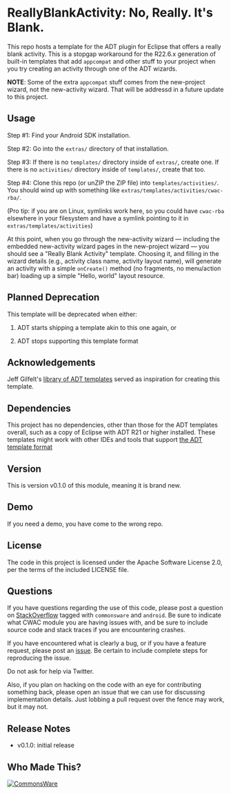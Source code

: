 ReallyBlankActivity: No, Really. It's Blank.
============================================

This repo hosts a template for the ADT plugin for Eclipse that offers a really
blank activity. This is a stopgap workaround for the R22.6.x generation of built-in
templates that add `appcompat` and other stuff to your project when you try creating
an activity through one of the ADT wizards.

**NOTE**: Some of the extra `appcompat` stuff comes from the new-project wizard, not the new-activity wizard.
That will be addressd in a future update to this project.

Usage
-----
Step #1: Find your Android SDK installation.

Step #2: Go into the `extras/` directory of that installation.

Step #3: If there is no `templates/` directory inside of `extras/`, create one.
If there is no `activities/` directory inside of `templates/`, create that too.

Step #4: Clone this repo (or unZIP the ZIP file) into `templates/activities/`.
You should wind up with something like `extras/templates/activities/cwac-rba/`.

(Pro tip: if you are on Linux, symlinks work here, so you could have `cwac-rba`
elsewhere in your filesystem and have a symlink pointing to it in
`extras/templates/activities`)

At this point, when you go through the new-activity wizard &mdash; including
the embedded new-activity wizard pages in the new-project wizard &mdash; you should
see a "Really Blank Activity" template. Choosing it, and filling in the wizard details
(e.g., activity class name, activity layout name), will generate an activity with
a simple `onCreate()` method (no fragments, no menu/action bar) loading up a simple
"Hello, world" layout resource.

Planned Deprecation
-------------------
This template will be deprecated when either:

1. ADT starts shipping a template akin to this one again, or

2. ADT stops supporting this template format

Acknowledgements
----------------
Jeff Gilfelt's [library of ADT templates](https://github.com/jgilfelt/android-adt-templates)
served as inspiration for creating this template.

Dependencies
------------
This project has no dependencies, other than those for the ADT templates overall,
such as a copy of Eclipse with ADT R21 or higher installed. These templates might
work with other IDEs and tools that support
[the ADT template format](https://android.googlesource.com/platform/sdk/+/refs/heads/master/templates/docs/index.html)

Version
-------
This is version v0.1.0 of this module, meaning it is brand new.

Demo
----
If you need a demo, you have come to the wrong repo.

License
-------
The code in this project is licensed under the Apache
Software License 2.0, per the terms of the included LICENSE
file.

Questions
---------
If you have questions regarding the use of this code, please post a question
on [StackOverflow](http://stackoverflow.com/questions/ask) tagged with `commonsware` and `android`. Be sure to indicate
what CWAC module you are having issues with, and be sure to include source code 
and stack traces if you are encountering crashes.

If you have encountered what is clearly a bug, or if you have a feature request,
please post an [issue](https://github.com/commonsguy/cwac-rba/issues).
Be certain to include complete steps for reproducing the issue.

Do not ask for help via Twitter.

Also, if you plan on hacking
on the code with an eye for contributing something back,
please open an issue that we can use for discussing
implementation details. Just lobbing a pull request over
the fence may work, but it may not.

Release Notes
-------------
- v0.1.0: initial release

Who Made This?
--------------
<a href="http://commonsware.com">![CommonsWare](http://commonsware.com/images/logo.png)</a>

